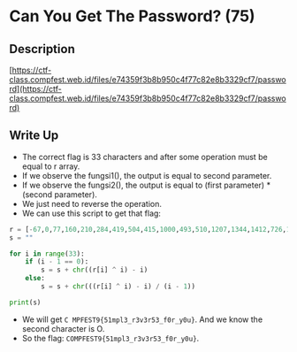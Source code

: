 Can You Get The Password? (75)
==============================

## Description

[https://ctf-class.compfest.web.id/files/e74359f3b8b950c4f77c82e8b3329cf7/password](https://ctf-class.compfest.web.id/files/e74359f3b8b950c4f77c82e8b3329cf7/password)

## Write Up
- The correct flag is 33 characters and after some operation must be equal to r array.
- If we observe the fungsi1(), the output is equal to second parameter.
- If we observe the fungsi2(), the output is equal to (first parameter) * (second parameter).
- We just need to reverse the operation.
- We can use this script to get that flag:

```python
r = [-67,0,77,160,210,284,419,504,415,1000,493,510,1207,1344,1412,726,1457,1824,871,2124,969,2280,1145,1134,2233,2480,1232,2996,2621,3396,1424,3530,3939]
s = ""

for i in range(33):
    if (i - 1 == 0):
        s = s + chr((r[i] ^ i) - i)
    else:
        s = s + chr(((r[i] ^ i) - i) / (i - 1))

print(s)
```

- We will get `C MPFEST9{51mpl3_r3v3r53_f0r_y0u}`. And we know the second character is O.
- So the flag: `COMPFEST9{51mpl3_r3v3r53_f0r_y0u}`.